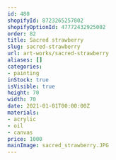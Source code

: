 ```yaml
---
id: 480
shopifyId: 8723265257802
shopifyOptionId: 47772432925002
order: 82
title: Sacred strawberry
slug: sacred-strawberry
url: art-works/sacred-strawberry
aliases: []
categories:
- painting
inStock: true
isVisible: true
height: 70
width: 70
date: 2021-01-01T00:00:00Z
materials:
- acrylic
- oil
- canvas
price: 1000
mainImage: sacred_strawberry.JPG
---
```


